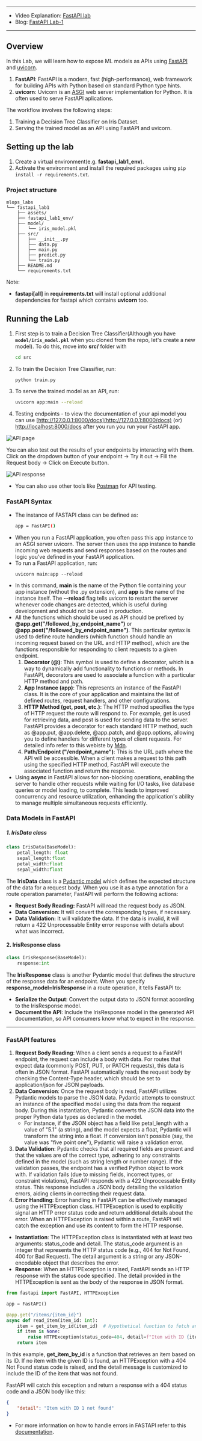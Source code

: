
---
- Video Explanation: [FastAPI lab](https://www.youtube.com/watch?v=KReburHqRIQ&list=PLcS4TrUUc53LeKBIyXAaERFKBJ3dvc9GZ&index=4)
- Blog: [FastAPI Lab-1](https://www.mlwithramin.com/blog/fastapi-lab1)

---

## Overview

In this Lab, we will learn how to expose ML models as APIs using [FastAPI](https://fastapi.tiangolo.com/) and [uvicorn](https://www.uvicorn.org/).
1. **FastAPI**: FastAPI is a modern, fast (high-performance), web framework for building APIs with Python based on standard Python type hints.
2. **uvicorn**: Uvicorn is an [ASGI](https://youtu.be/vKjCkeJGbNk) web server implementation for Python. It is often used to serve FastAPI aplications.

The workflow involves the following steps:
1. Training a Decision Tree Classifier on Iris Dataset.
2. Serving the trained model as an API using FastAPI and uvicorn.

## Setting up the lab

1. Create a virtual environment(e.g. **fastapi_lab1_env**).
2. Activate the environment and install the required packages using `pip install -r requirements.txt`.

### Project structure

```
mlops_labs
└── fastapi_lab1
    ├── assets/
    ├── fastapi_lab1_env/
    ├── model/
    │   └── iris_model.pkl
    ├── src/
    │   ├── __init__.py
    │   ├── data.py
    │   ├── main.py
    │   ├── predict.py
    │   └── train.py
    ├── README.md
    └── requirements.txt
```

Note:
- **fastapi[all]** in **requirements.txt** will install optional additional dependencies for fastapi which contains **uvicorn** too.

## Running the Lab

1. First step is to train a Decision Tree Classifier(Although you have **`model/iris_model.pkl`** when you cloned from the repo, let's create a new model). To do this, move into **src/** folder with
    ```bash
    cd src
    ```
2. To train the Decision Tree Classifier, run:
    ```bash
    python train.py
    ```
3. To serve the trained model as an API, run:
    ```bash
    uvicorn app:main --reload
    ```
4. Testing endpoints - to view the documentation of your api model you can use [http://127.0.0.1:8000/docs](http://127.0.0.1:8000/docs) (or) [http://localhost:8000/docs](http://localhost:8000/docs) after you run you run your FastAPI app.
    
![API page](assets/docs.png)
   
You can also test out the results of your endpoints by interacting with them. Click on the dropdown button of your endpoint -> Try it out -> Fill the Request body -> Click on Execute button.

![API response](assets/api_response.png)

- You can also use other tools like [Postman](https://www.postman.com/) for API testing.

### FastAPI Syntax

- The instance of FASTAPI class can be defined as:
    ```bash
    app = FastAPI()
     ```
- When you run a FastAPI application, you often pass this app instance to an ASGI server uvicorn. The server then uses the app instance to handle incoming web requests and send responses based on the routes and logic you’ve defined in your FastAPI application.
- To run a FastAPI application, run:
    ```
    uvicorn main:app --reload
    ```
- In this command, **main** is the name of the Python file containing your app instance (without the .py extension), and **app** is the name of the instance itself. The **--reload** flag tells uvicorn to restart the server whenever code changes are detected, which is useful during development and should not be used in production.
- All the functions which should be used as API should be prefixed by **@app.get("/followed_by_endpoint_name")** or **@app.post("/followed_by_endpoint_name")**. This particular syntax is used to define route handlers (which function should handle an incoming request based on the URL and HTTP method), which are the functions responsible for responding to client requests to a given endpoint.
    1. **Decorator (@)**: This symbol is used to define a decorator, which is a way to dynamically add functionality to functions or methods. In FastAPI, decorators are used to associate a function with a particular HTTP method and path.
    2. **App Instance (app)**: This represents an instance of the FastAPI class. It is the core of your application and maintains the list of defined routes, request handlers, and other configurations.
    3. **HTTP Method (get, post, etc.)**: The HTTP method specifies the type of HTTP request the route will respond to. For example, get is used for retrieving data, and post is used for sending data to the server. FastAPI provides a decorator for each standard HTTP method, such as @app.put, @app.delete, @app.patch, and @app.options, allowing you to define handlers for different types of client requests. For detailed info refer to this webiste by [Mdn](https://developer.mozilla.org/en-US/docs/Web/HTTP/Methods).
    4. **Path/Endpoint ("/endpoint_name")**: This is the URL path where the API will be accessible. When a client makes a request to this path using the specified HTTP method, FastAPI will execute the associated function and return the response.
- Using **async** in FastAPI allows for non-blocking operations, enabling the server to handle other requests while waiting for I/O tasks, like database queries or model loading, to complete. This leads to improved concurrency and resource utilization, enhancing the application's ability to manage multiple simultaneous requests efficiently.

### Data Models in FastAPI

##### 1. IrisData class

```python
class IrisData(BaseModel):
    petal_length: float
    sepal_length:float
    petal_width:float
    sepal_width:float
```

The **IrisData** class is a [Pydantic model](https://docs.pydantic.dev/latest/concepts/models/) which defines the expected structure of the data for a request body. When you use it as a type annotation for a route operation parameter, FastAPI will perform the following actions:
- **Request Body Reading:** FastAPI will read the request body as JSON.
- **Data Conversion:** It will convert the corresponding types, if necessary.
- **Data Validation:** It will validate the data. If the data is invalid, it will return a 422 Unprocessable Entity error response with details about what was incorrect.

#### 2. IrisResponse class

```python
class IrisResponse(BaseModel):
    response:int
```

The **IrisResponse** class is another Pydantic model that defines the structure of the response data for an endpoint. When you specify **response_model=IrisResponse** in a route operation, it tells FastAPI to:
- **Serialize the Output**: Convert the output data to JSON format according to the IrisResponse model.
- **Document the API**: Include the IrisResponse model in the generated API documentation, so API consumers know what to expect in the response.

---

### FastAPI features

1. **Request Body Reading**: When a client sends a request to a FastAPI endpoint, the request can include a body with data. For routes that expect data (commonly POST, PUT, or PATCH requests), this data is often in JSON format. FastAPI automatically reads the request body by checking the Content-Type header, which should be set to application/json for JSON payloads.
2. **Data Conversion**: Once the request body is read, FastAPI utilizes Pydantic models to parse the JSON data. Pydantic attempts to construct an instance of the specified model using the data from the request body. During this instantiation, Pydantic converts the JSON data into the proper Python data types as declared in the model.
    - For instance, if the JSON object has a field like petal_length with a value of "5.1" (a string), and the model expects a float, Pydantic will transform the string into a float. If conversion isn't possible (say, the value was "five point one"), Pydantic will raise a validation error.
3. **Data Validation**: Pydantic checks that all required fields are present and that the values are of the correct type, adhering to any constraints defined in the model (such as string length or number range). If the validation passes, the endpoint has a verified Python object to work with. If validation fails (due to missing fields, incorrect types, or constraint violations), FastAPI responds with a 422 Unprocessable Entity status. This response includes a JSON body detailing the validation errors, aiding clients in correcting their request data.
4. **Error Handling**: Error handling in FastAPI can be effectively managed using the HTTPException class. HTTPException is used to explicitly signal an HTTP error status code and return additional details about the error. When an HTTPException is raised within a route, FastAPI will catch the exception and use its content to form the HTTP response.
- **Instantiation**: The HTTPException class is instantiated with at least two arguments: status_code and detail. The status_code argument is an integer that represents the HTTP status code (e.g., 404 for Not Found, 400 for Bad Request). The detail argument is a string or any JSON-encodable object that describes the error.
- **Response**: When an HTTPException is raised, FastAPI sends an HTTP response with the status code specified. The detail provided in the HTTPException is sent as the body of the response in JSON format.

```python
from fastapi import FastAPI, HTTPException

app = FastAPI()

@app.get("/items/{item_id}")
async def read_item(item_id: int):
    item = get_item_by_id(item_id)  # Hypothetical function to fetch an item
    if item is None:
        raise HTTPException(status_code=404, detail=f"Item with ID {item_id} not found")
    return item
```

In this example, **get_item_by_id** is a function that retrieves an item based on its ID. If no item with the given ID is found, an HTTPException with a 404 Not Found status code is raised, and the detail message is customized to include the ID of the item that was not found.

FastAPI will catch this exception and return a response with a 404 status code and a JSON body like this:

```json
{
    "detail": "Item with ID 1 not found"
}
```
- For more information on how to handle errors in FASTAPI refer to this [documentation](https://fastapi.tiangolo.com/tutorial/handling-errors/).